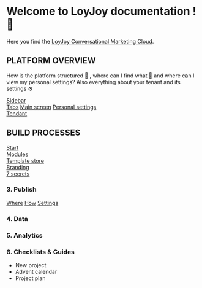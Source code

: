 # Welcome to LoyJoy documentation ! 🎉

Here you find the [LoyJoy Conversational Marketing Cloud](https://www.loyjoy.com).

## PLATFORM OVERVIEW

How is the platform structured 📂 , where can I find what 🔎 and where can I view my personal settings?
Also everything about your tenant and its settings ⚙️

[Sidebar](sidebar/sidebar.md)                                   
[Tabs](tabs/tabs.md)
[Main screen](main/main.md)
[Personal settings](settings/settings.md)   
[Tendant](tendant/tendant.md)

## BUILD PROCESSES

[Start](start/start.md)   
[Modules](modules/modules.md)                                   
[Template store](templates/templates.md)      
[Branding](branding/branding.md)     
[7 secrets](basic/conversation/do/dos_and_donts.md)

  
### 3. Publish

[Where]()
[How]()
[Settings]()

### 4. Data

### 5. Analytics

### 6. Checklists & Guides
+ New project
+ Advent calendar
+ Project plan


